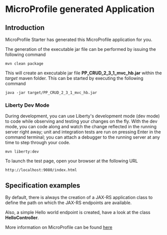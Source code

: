 # MicroProfile generated Application

## Introduction

MicroProfile Starter has generated this MicroProfile application for you.

The generation of the executable jar file can be performed by issuing the following command

    mvn clean package

This will create an executable jar file **PP_CRUD_2_3_1_mvc_hb.jar** within the _target_ maven folder. This can be
started by executing the following command

    java -jar target/PP_CRUD_2_3_1_mvc_hb.jar

### Liberty Dev Mode

During development, you can use Liberty's development mode (dev mode) to code while observing and testing your changes
on the fly. With the dev mode, you can code along and watch the change reflected in the running server right away; unit
and integration tests are run on pressing Enter in the command terminal; you can attach a debugger to the running server
at any time to step through your code.

    mvn liberty:dev

To launch the test page, open your browser at the following URL

    http://localhost:9080/index.html  

## Specification examples

By default, there is always the creation of a JAX-RS application class to define the path on which the JAX-RS endpoints
are available.

Also, a simple Hello world endpoint is created, have a look at the class **HelloController**.

More information on MicroProfile can be found [here](https://microprofile.io/)


